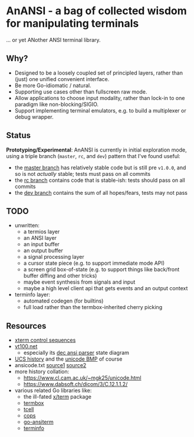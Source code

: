 # AnANSI - a bag of collected wisdom for manipulating terminals

... or yet ANother ANSI terminal library.

## Why?

- Designed to be a loosely coupled set of principled layers, rather than (just)
  one unified convenient interface.
- Be more Go-idiomatic / natural.
- Supporting use cases other than fullscreen raw mode.
- Allow applications to choose input modality, rather than lock-in to one
  paradigm like non-blocking/SIGIO.
- Support implementing terminal emulators, e.g. to build a multiplexer or debug
  wrapper.

## Status

**Prototyping/Experimental**: AnANSI is currently in initial exploration mode,
using a triple branch (`master`, `rc`, and `dev`) pattern that I've found
useful:
- the [master branch](../../tree/master) has relatively stable code but is
  still pre `v1.0.0`, and so is not *actually* stable; tests must pass on all
  commits
- the [rc branch](../../tree/rc) contains code that is stable-ish: tests should
  pass on all commits
- the [dev branch](../../tree/dev) contains the sum of all hopes/fears, tests
  may not pass

## TODO

- unwritten:
  - a termios layer
  - an ANSI layer
  - an input buffer
  - an output buffer
  - a signal processing layer
  - a cursor state piece (e.g. to support immediate mode API)
  - a screen grid box-of-state (e.g. to support things like back/front buffer
    diffing and other tricks)
  - maybe event synthesis from signals and input
  - maybe a high level client api that gets events and an output context
- terminfo layer:
  - automated codegen (for builtins)
  - full load rather than the termbox-inherited cherry picking

## Resources

- [xterm control sequences](http://invisible-island.net/xterm/ctlseqs/ctlseqs.html)
- [vt100.net](https://www.vt100.net)
  - especially its [dec ansi parser](https://www.vt100.net/emu/dec_ansi_parser) state diagram
- [UCS history][ucs] and the [unicode BMP][unicode_bmp] of course
- ansicode.txt [source1](https://github.com/tmux/tmux/blob/master/tools/ansicode.txt) [source2](http://www.inwap.com/pdp10/ansicode.txt)
- more history collation:
  - https://www.cl.cam.ac.uk/~mgk25/unicode.html
  - https://www.dabsoft.ch/dicom/3/C.12.1.1.2/
- various related Go libraries like:
  - the ill-fated [x/term](https://github.com/golang/go/issues/13104) package
  - [termbox](https://github.com/nsf/termbox-go)
  - [tcell](https://github.com/gdamore/tcell)
  - [cops](https://github.com/kriskowal/cops)
  - [go-ansiterm](https://github.com/Azure/go-ansiterm)
  - [terminfo](https://github.com/xo/terminfo)

[ucs]: https://en.wikipedia.org/wiki/Universal_Coded_Character_Set
[unicode_bmp]: https://en.wikipedia.org/wiki/Plane_(Unicode)#Basic_Multilingual_Plane
